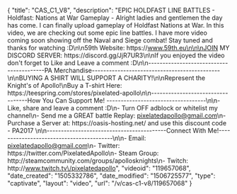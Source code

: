{
    "title": "CAS_C1_V8",
    "description": "EPIC HOLDFAST LINE BATTLES - Holdfast: Nations at War Gameplay - Alright ladies and gentlemen the day has come. I can finally upload gameplay of Holdfast Nations at War. In this video, we are checking out some epic line battles. I have more video coming soon showing off the Naval and Siege combat! Stay tuned and thanks for watching :D\n\n59th Website: https:\/\/www.59th.eu\n\n\nJOIN MY DISCORD SERVER: https:\/\/discord.gg\/JjR7UR3\n\nIf you enjoyed the video don't forget to Like and Leave a comment :D\n\n-----------------------------------------PA Merchandise---------------------------------------------\n\nBUYING A SHIRT WILL SUPPORT A CHARITY!\n\nRepresent the Knight's of Apollo!\nBuy a T-shirt Here: https:\/\/teespring.com\/stores\/pixelated-apollo\n\n----------------------------------How You Can Support Me! -----------------------------------\n\n- Like, share and leave a comment :D\n- Turn OFF adblock or whitelist my channel\n- Send me a GREAT battle Replay: pixelatedapollo@gmail.com\n- Purchase a Server at: https:\/\/oasis-hosting.net\/ and use this discount code - PA2017 \n\n------------------------------------------Connect With Me!-----------------------------------------\n\n- Email: pixelatedapollo@gmail.com\n- Twitter: https:\/\/twitter.com\/PixelatedApollo\n- Steam Group:  http:\/\/steamcommunity.com\/groups\/apollosknights\n- Twitch: http:\/\/www.twitch.tv\/pixelatedapollo",
    "videoid": "119657068",
    "date_created": "1505332786",
    "date_modified": "1506725577",
    "type": "captivate",
    "layout": "video",
    "url": "\/v\/cas-c1-v8\/119657068"
}